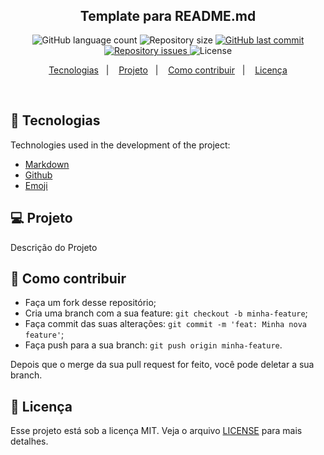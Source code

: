 <h1 align="center">
<img alt="" title="" src="" width="" />
  <!-- trocar: 'você pode colocar uma imagem (logo) que represente seu projeto (visualmente) -->
</h1>

<h2 align="center">Template para README.md</h2>

<p align="center">
  <img alt="GitHub language count" src="https://img.shields.io/github/languages/count/rlocatelli9/template-README">
  <!-- trocar: 'rlocatelli9/template-README' pelo caminho do seu respositório -->

  <img alt="Repository size" src="https://img.shields.io/github/repo-size/rlocatelli9/template-README">
  <!-- trocar: 'rlocatelli9/template-README' pelo caminho do seu respositório -->

  <a href="https://github.com/rlocatelli9/template-README/commits/master">
  <!-- trocar: 'rlocatelli9/template-README' pelo caminho do seu respositório -->
    <img alt="GitHub last commit" src="https://img.shields.io/github/last-commit/rlocatelli9/template-README">
     <!-- trocar: 'rlocatelli9/template-README' pelo caminho do seu respositório -->
  </a>

  <a href="https://github.com/rlocatelli9/template-README/issues">
   <!-- trocar: 'rlocatelli9/template-README' pelo caminho do seu respositório -->
    <img alt="Repository issues" src="https://img.shields.io/github/issues/rlocatelli9/template-README">
     <!-- trocar: 'rlocatelli9/template-README' pelo caminho do seu respositório -->

  </a>

  <img alt="License" src="https://img.shields.io/badge/license-MIT-brightgreen">
</p>

<p align="center">
  <a href="#bookmark_tabs-tecnologias">Tecnologias</a>&nbsp;&nbsp;&nbsp;|&nbsp;&nbsp;&nbsp;
  <a href="#-projeto">Projeto</a>&nbsp;&nbsp;&nbsp;|&nbsp;&nbsp;&nbsp;
  <a href="#-como-contribuir">Como contribuir</a>&nbsp;&nbsp;&nbsp;|&nbsp;&nbsp;&nbsp;
  <a href="#memo-licença">Licença</a>
</p>

<br>

## :bookmark_tabs: Tecnologias

Technologies used in the development of the project:

- [Markdown](https://en.wikipedia.org/wiki/Markdown)
- [Github](https://github.com)
- [Emoji](https://gist.github.com/rxaviers/7360908)

## 💻 Projeto

Descrição do Projeto

## 🤔 Como contribuir

- Faça um fork desse repositório;
- Cria uma branch com a sua feature: `git checkout -b minha-feature`;
- Faça commit das suas alterações: `git commit -m 'feat: Minha nova feature'`;
- Faça push para a sua branch: `git push origin minha-feature`.

Depois que o merge da sua pull request for feito, você pode deletar a sua branch.

## :memo: Licença

Esse projeto está sob a licença MIT. Veja o arquivo [LICENSE](LICENSE.md) para mais detalhes.
